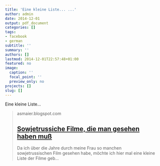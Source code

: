```yaml
---
title: 'Eine kleine Liste... ...'
author: admin
date: 2014-12-01
output: pdf_document
categories: []
tags:
- facebook
- german
subtitle: ''
summary: ''
authors: []
lastmod: 2014-12-01T22:57:48+01:00
featured: no
image:
  caption: ''
  focal_point: ''
  preview_only: no
projects: []
slug: []
---
```

Eine kleine Liste...
> asmaier.blogspot.com
> ## [Sowjetrussiche Filme, die man gesehen haben muß](http://asmaier.blogspot.de/2014/12/sowjetrussiche-filme-die-man-gesehen.html)
>
>   Da ich über die Jahre durch meine Frau so manchen sowjetrussischen Film gesehen habe, möchte ich hier mal eine kleine Liste der Filme geb...

